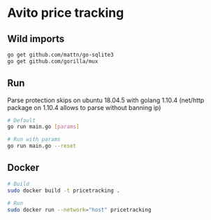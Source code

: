 # Avito price tracking

## Wild imports
```bash
go get github.com/mattn/go-sqlite3
go get github.com/gorilla/mux
```

## Run
Parse protection skips on ubuntu 18.04.5 with golang 1.10.4 (net/http package on 1.10.4 allows to parse without banning ip)
```bash
# Default
go run main.go [params]

# Run with params
go run main.go --reset
```

## Docker
```bash
# Build
sudo docker build -t pricetracking .

# Run
sudo docker run --network="host" pricetracking
```
